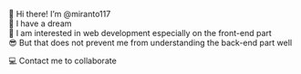 👋 Hi there! I’m @miranto117   
:rocket: I have a dream  
:sparkling_heart: I am interested in web development especially on the front-end part  
:sunglasses: But that does not prevent me from understanding the back-end part well

:computer: Contact me to collaborate 

